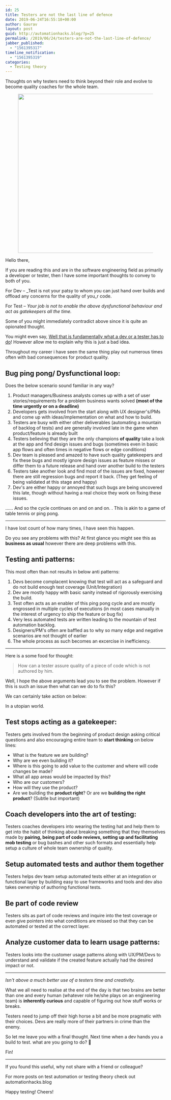 ```yaml
---
id: 25
title: Testers are not the last line of defence
date: 2019-06-24T16:55:18+00:00
author: Gaurav
layout: post
guid: http://automationhacks.blog/?p=25
permalink: /2019/06/24/testers-are-not-the-last-line-of-defence/
jabber_published:
  - "1561395317"
timeline_notification:
  - "1561395319"
categories:
  - Testing theory
---
```

Thoughts on why testers need to think beyond their role and evolve to become quality coaches for the whole team.<figure class="wp-block-image">

<img loading="lazy" width="750" height="500" src="https://i1.wp.com/automationhacks.blog/wp-content/uploads/2019/06/david-travis-wc6mj0krzgw-unsplash.jpg?resize=750%2C500&#038;ssl=1" alt="" class="wp-image-36" data-recalc-dims="1" /> </figure> 

Hello there,

If you are reading this and are in the software engineering field as primarily a developer or tester, then I have some important thoughts to convey to both of you.

For Dev &#8211; _Test is not your patsy to whom you can just hand over builds and offload any concerns for the quality of you_r code.

For Test &#8211; _Your job is not to enable the above dysfunctional behaviour and act as gatekeepers all the time._

Some of you might immediately contradict above since it is quite an opionated thought.

You might even say, <u>Well that is fundamentally what a dev or a tester has to do</u>! However allow me to explain why this is just a bad idea.

Throughout my career i have seen the same thing play out numerous times often with bad consequences for product quality.

## Bug ping pong/ Dysfunctional loop:

Does the below scenario sound familiar in any way?

  1. Product managers/Business analysts comes up with a set of user stories/requirements for a problem business wants solved **(most of the time urgently or on a deadline)**
  2. Developers gets involved from the start along with UX designer's/PMs and come up with ideas/implementation on what and how to build.
  3. Testers are busy with either other deliverables (automating a mountain of backlog of tests) and are generally involved late in the game when product/feature is already built
  4. Testers believing that they are the only champions **of quality** take a look at the app and find design issues and bugs (sometimes even in basic app flows and often times in negative flows or edge conditions)
  5. Dev team is pleased and amazed to have such quality gatekeepers and fix these bugs and mostly ignore design issues as feature misses or differ them to a future release and hand over another build to the testers
  6. Testers take another look and find most of the issues are fixed, however there are still regression bugs and report it back. (They get feeling of being validated at this stage and happy)
  7. Dev's are either happy or annoyed that such bugs are being uncovered this late, though without having a real choice they work on fixing these issues.

&#8230;&#8230; And so the cycle continues on and on and on. . This is akin to a game of table tennis or ping pong.

<hr class="wp-block-separator" />

I have lost count of how many times, I have seen this happen.

Do you see any problems with this? At first glance you might see this as **business as usual** however there are deep problems with this.

## Testing anti patterns:

This most often than not results in below anti patterns:

  1. Devs become complacent knowing that test will act as a safeguard and do not build enough test coverage (Unit/Integration)
  2. Dev are mostly happy with basic sanity instead of rigorously exercising the build.
  3. Test often acts as an enabler of this ping pong cycle and are mostly engrossed in multiple cycles of executions (in most cases manually in the interest of urgency to ship the feature or bug fix)
  4. Very less automated tests are written leading to the mountain of test automation backlog.
  5. Designers/PM's often are baffled as to why so many edge and negative scenarios are not thought of earlier
  6. The whole process as such becomes an excercise in inefficiency.

<hr class="wp-block-separator" />

Here is a some food for thought:

<blockquote class="wp-block-quote">
  <p>
    How can a tester assure quality of a piece of code which is not authored by him.
  </p>
</blockquote>

Well, I hope the above arguments lead you to see the problem. However if this is such an issue then what can we do to fix this?

We can certainly take action on below:

In a utopian world.

## Test stops acting as a gatekeeper:

Testers gets involved from the beginning of product design asking critical questions and also encouraging entire team to **start thinking** on below lines:

  * What is the feature we are building?
  * Why are we even building it?
  * Where is this going to add value to the customer and where will code changes be made?
  * What all app areas would be impacted by this?
  * Who are our customers?
  * How will they use the product?
  * Are we building the **product right**? Or are we **building the right product**? (Subtle but important)

## Coach developers into the art of testing:

Testers coaches developers into wearing the testing hat and help them to get into the habit of thinking about breaking something that they themselves made by **pairing, being part of code reviews, setting up and facilitating mob testing** or bug bashes and other such formats and essentially help setup a culture of whole team ownership of quality.

## Setup automated tests and author them together

Testers helps dev team setup automated tests either at an integration or functional layer by building easy to use frameworks and tools and dev also takes ownership of authoring functional tests.

## Be part of code review

Testers sits as part of code reviews and inquire into the test coverage or even give pointers into what conditions are missed so that they can be automated or tested at the correct layer.

## Analyze customer data to learn usage patterns:

Testers looks into the customer usage patterns along with UX/PM/Devs to understand and validate if the created feature actually had the desired impact or not.

<hr class="wp-block-separator" />

_Isn't above a much better use of a testers time and creativity._

What we all need to realise at the end of the day is that two brains are better than one and every human (whatever role he/she plays on an engineering team) is **inherently curious** and capable of figuring out how stuff works or breaks.

Testers need to jump off their high horse a bit and be more pragmatic with their choices. Devs are really more of their partners in crime than the enemy.

So let me leave you with a final thought. Next time when a dev hands you a build to test. what are you going to do? 🤔

Fin!

<hr class="wp-block-separator" />

If you found this useful, why not share with a friend or colleague?

For more posts on test automation or testing theory check out automationhacks.blog

Happy testing! Cheers!